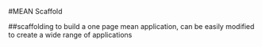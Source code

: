 #MEAN Scaffold

##scaffolding to build a one page mean application, can be easily modified to create a wide range of applications

